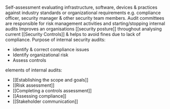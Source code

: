 Self-assessment evaluating infrastructure, software, devices & practices against industry standards or organizational requirements e.g. compliance officer, security manager & other security team members.
Audit committees are responsible for risk management activities and starting/stopping internal audits
Improves an organisations [[security posture]] throughout analysing current [[Security Controls]] & helps to avoid fines due to lack of compliance.
Purpose of internal security audits:
- identify & correct compliance issues 
- Identify organizational risk
- Assess controls

 elements of internal audits:
- [[Establishing the scope and goals]]
- [[Risk assessment]]
- [[Completing a controls assessment]]
- [[Assessing compliance]]
- [[Stakeholder communication]]


